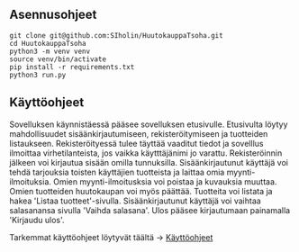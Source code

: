 ## Asennusohjeet

```
git clone git@github.com:SIholin/HuutokauppaTsoha.git
cd HuutokauppaTsoha
python3 -m venv venv
source venv/bin/activate
pip install -r requirements.txt
python3 run.py

```

## Käyttöohjeet

Sovelluksen käynnistäessä pääsee sovelluksen etusivulle. Etusivulta löytyy mahdollisuudet sisäänkirjautumiseen, rekisteröitymiseen ja tuotteiden listaukseen. Rekisteröityessä tulee täyttää vaaditut tiedot ja sovelllus ilmoittaa virhetilanteista, jos vaikka käytttäjänimi jo varattu. Rekisteröinnin jälkeen voi kirjautua sisään omilla tunnuksilla. Sisäänkirjautunut käyttäjä voi tehdä tarjouksia toisten käyttäjien tuotteista ja laittaa omia myynti-ilmoituksia. Omien myynti-ilmoitusksia voi poistaa ja kuvauksia muuttaa. Omien tuotteiden huutokaupan voi myös päättää. Tuotteita voi listata ja hakea 'Listaa tuotteet'-sivulla. Sisäänkirjautunut käyttäjä voi vaihtaa salasanansa sivulla 'Vaihda salasana'. Ulos pääsee kirjautumaan painamalla 'Kirjaudu ulos'. 

Tarkemmat käyttöohjeet löytyvät täältä -> [Käyttöohjeet](https://github.com/SIholin/HuutokauppaTsoha/blob/master/documentation/usage.md)
